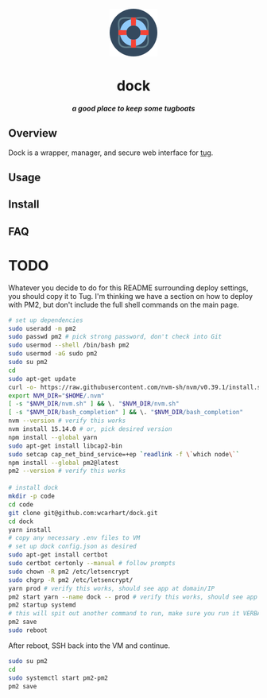 <p align="center"><img alt="dock logo" src="public/logo.png" /></p>

<h1 align="center">dock</h1>
<h5 align="center">a good place to keep some tugboats</h5>

## Overview
Dock is a wrapper, manager, and secure web interface for [tug](https://github.com/wcarhart/tug).

## Usage

## Install

## FAQ

# TODO
Whatever you decide to do for this README surrounding deploy settings, you should copy it to Tug. I'm thinking we have a section on how to deploy with PM2, but don't include the full shell commands on the main page.

```bash
# set up dependencies
sudo useradd -m pm2
sudo passwd pm2 # pick strong password, don't check into Git
sudo usermod --shell /bin/bash pm2
sudo usermod -aG sudo pm2
sudo su pm2
cd
sudo apt-get update
curl -o- https://raw.githubusercontent.com/nvm-sh/nvm/v0.39.1/install.sh | bash
export NVM_DIR="$HOME/.nvm"
[ -s "$NVM_DIR/nvm.sh" ] && \. "$NVM_DIR/nvm.sh"
[ -s "$NVM_DIR/bash_completion" ] && \. "$NVM_DIR/bash_completion"
nvm --version # verify this works
nvm install 15.14.0 # or, pick desired version
npm install --global yarn
sudo apt-get install libcap2-bin
sudo setcap cap_net_bind_service=+ep `readlink -f \`which node\``
npm install --global pm2@latest
pm2 --version # verify this works

# install dock
mkdir -p code
cd code
git clone git@github.com:wcarhart/dock.git
cd dock
yarn install
# copy any necessary .env files to VM
# set up dock config.json as desired
sudo apt-get install certbot
sudo certbot certonly --manual # follow prompts
sudo chown -R pm2 /etc/letsencrypt
sudo chgrp -R pm2 /etc/letsencrypt/
yarn prod # verify this works, should see app at domain/IP
pm2 start yarn --name dock -- prod # verify this works, should see app at domain/IP
pm2 startup systemd
# this will spit out another command to run, make sure you run it VERBATIM
pm2 save
sudo reboot
```
After reboot, SSH back into the VM and continue.
```bash
sudo su pm2
cd
sudo systemctl start pm2-pm2
pm2 save
```